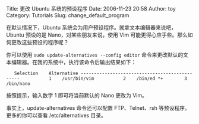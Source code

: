 Title: 更改 Ubuntu 系统的预设程序
Date: 2006-11-23 20:58
Author: toy
Category: Tutorials
Slug: change_default_program

在默认情况下，Ubuntu 系统会为用户预设程序。就拿文本编辑器来说吧，Ubuntu
预设的是 Nano，对某些朋友来说，使用 Vim
可能更得心应手些。那么如何更改这些预设的程序呢？

你可以使用 `sudo update-alternatives --config editor`
命令来更改默认的文本编辑器。在我的系统中，执行该命令后输出结果如下：  

`   Selection    Alternative -----------------------------------------------           1    /usr/bin/vim           2    /bin/ed *+        3    /bin/nano`

按照提示，输入数字 1 即可将当前默认的 Nano 更改为 Vim。

事实上，update-alternatives 命令还可以配置 FTP、Telnet、rsh
等预设程序。更多的你可以查看 /etc/alternatives 目录。
